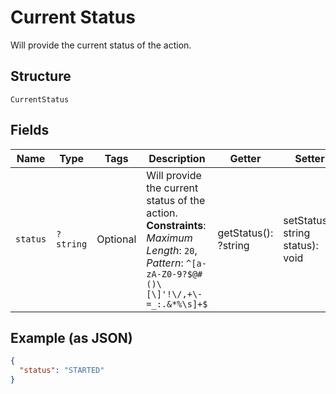 
# Current Status

Will provide the current status of the action.

## Structure

`CurrentStatus`

## Fields

| Name | Type | Tags | Description | Getter | Setter |
|  --- | --- | --- | --- | --- | --- |
| `status` | `?string` | Optional | Will provide the current status of the action.<br>**Constraints**: *Maximum Length*: `20`, *Pattern*: `^[a-zA-Z0-9?$@#()\[\]'!\/,+\-=_:.&*%\s]+$` | getStatus(): ?string | setStatus(?string status): void |

## Example (as JSON)

```json
{
  "status": "STARTED"
}
```

